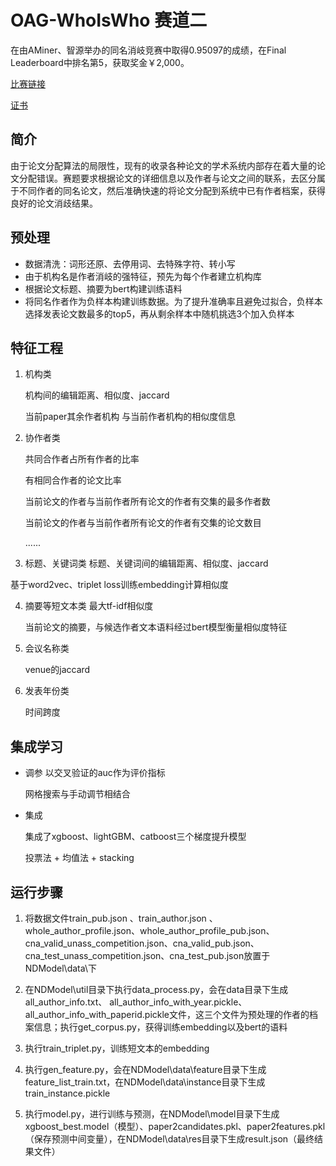 ﻿# OAG-WhoIsWho 赛道二 




在由AMiner、智源举办的同名消岐竞赛中取得0.95097的成绩，在Final Leaderboard中排名第5，获取奖金￥2,000。

[比赛链接][1]

[证书][2]




## 简介 ##
由于论文分配算法的局限性，现有的收录各种论文的学术系统内部存在着大量的论文分配错误。赛题要求根据论文的详细信息以及作者与论文之间的联系，去区分属于不同作者的同名论文，然后准确快速的将论文分配到系统中已有作者档案，获得良好的论文消歧结果。



## 预处理 ##

 - 数据清洗：词形还原、去停用词、去特殊字符、转小写
 - 由于机构名是作者消岐的强特征，预先为每个作者建立机构库
 - 根据论文标题、摘要为bert构建训练语料
 - 将同名作者作为负样本构建训练数据。为了提升准确率且避免过拟合，负样本选择发表论文数最多的top5，再从剩余样本中随机挑选3个加入负样本



## 特征工程 ##

 1. 机构类
 
    机构间的编辑距离、相似度、jaccard
    
    当前paper其余作者机构 与当前作者机构的相似度信息
    

 2. 协作者类
    
    共同合作者占所有作者的比率
    
    有相同合作者的论文比率
    
    当前论文的作者与当前作者所有论文的作者有交集的最多作者数
    
    当前论文的作者与当前作者所有论文的作者有交集的论文数目
    
    ......

 3. 标题、关键词类
   标题、关键词间的编辑距离、相似度、jaccard
 
   基于word2vec、triplet loss训练embedding计算相似度

    
  

 4. 摘要等短文本类
    最大tf-idf相似度
    
    当前论文的摘要，与候选作者文本语料经过bert模型衡量相似度特征

 5. 会议名称类
 
    venue的jaccard
    
 6. 发表年份类
 
    时间跨度



## 集成学习 ##

 - 调参
   以交叉验证的auc作为评价指标
   
   网格搜索与手动调节相结合
   
 - 集成
 
   集成了xgboost、lightGBM、catboost三个梯度提升模型
   
   投票法 + 均值法 + stacking



## 运行步骤 ##
1. 将数据文件train_pub.json 、train_author.json 、whole_author_profile.json、whole_author_profile_pub.json、cna_valid_unass_competition.json、cna_valid_pub.json、cna_test_unass_competition.json、cna_test_pub.json放置于NDModel\data\下

2. 在NDModel\util目录下执行data_process.py，会在data目录下生成 all_author_info.txt、  all_author_info_with_year.pickle、 all_author_info_with_paperid.pickle文件，这三个文件为预处理的作者的档案信息；执行get_corpus.py，获得训练embedding以及bert的语料

3. 执行train_triplet.py，训练短文本的embedding

4. 执行gen_feature.py，会在NDModel\data\feature目录下生成feature_list_train.txt，在NDModel\data\instance目录下生成train_instance.pickle
5. 执行model.py，进行训练与预测，在NDModel\model目录下生成xgboost_best.model（模型）、paper2candidates.pkl、paper2features.pkl（保存预测中间变量），在NDModel\data\res目录下生成result.json（最终结果文件）

    

    
   





 


  [1]: https://www.biendata.com/competition/aminer2019_2/
  [2]: https://drive.google.com/open?id=1SY3f6JXr-xZw_LknfwfyD5NTOA_hLsga
